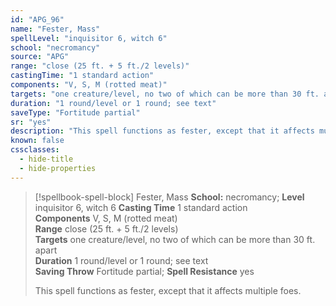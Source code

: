 ```yaml
---
id: "APG_96"
name: "Fester, Mass"
spellLevel: "inquisitor 6, witch 6"
school: "necromancy"
source: "APG"
range: "close (25 ft. + 5 ft./2 levels)"
castingTime: "1 standard action"
components: "V, S, M (rotted meat)"
targets: "one creature/level, no two of which can be more than 30 ft. apart"
duration: "1 round/level or 1 round; see text"
saveType: "Fortitude partial"
sr: "yes"
description: "This spell functions as fester, except that it affects multiple foes."
known: false
cssclasses:
  - hide-title
  - hide-properties
---
```


> [!spellbook-spell-block] Fester, Mass
> **School:** necromancy; **Level** inquisitor 6, witch 6
> **Casting Time** 1 standard action  
> **Components** V, S, M (rotted meat)  
> **Range** close (25 ft. + 5 ft./2 levels)  
> **Targets** one creature/level, no two of which can be more than 30 ft. apart  
> **Duration** 1 round/level or 1 round; see text  
> **Saving Throw** Fortitude partial; **Spell Resistance** yes
> 
> This spell functions as fester, except that it affects multiple foes.